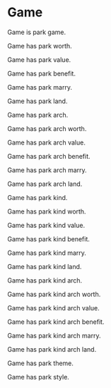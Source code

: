 # Game

Game is park game.

Game has park worth.

Game has park value.

Game has park benefit.

Game has park marry.

Game has park land.

Game has park arch.

Game has park arch worth.

Game has park arch value.

Game has park arch benefit.

Game has park arch marry.

Game has park arch land.

Game has park kind.

Game has park kind worth.

Game has park kind value.

Game has park kind benefit.

Game has park kind marry.

Game has park kind land.

Game has park kind arch.

Game has park kind arch worth.

Game has park kind arch value.

Game has park kind arch benefit.

Game has park kind arch marry.

Game has park kind arch land.

Game has park theme.

Game has park style.